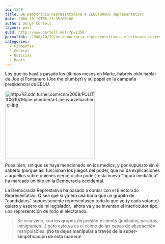 ```yaml
---
id: 1348
title: De Democracia Representativa a ELECTORADO Representativo
date: 2008-10-19T05:23:35+00:00
author: Jorge Cortell
layout: post
guid: http://www.cortell.net/?p=1350
permalink: /2008/10/19/de-democracia-representativa-a-electorado-representativo/
categories:
  - Filosofí­a
  - General
  - Noticias
  - Rants
---
```

Los que no hayáis pasado los últimos meses en Marte, habréis oido hablar de Joe el Fontanero (Joe the plumber) y su papel en la campaña presidencial de EEUU.

<img src="http://i2.cdn.turner.com/cnn/2008/POLITICS/10/16/joe.plumber/art.joe.wurzelbacher.gi.jpg" alt="http://i2.cdn.turner.com/cnn/2008/POLITICS/10/16/joe.plumber/art.joe.wurzelbacher.gi.jpg" width="292" height="219" />

Pues bien, sin que se haya mencionado en los medios, y por supuesto sin él saberlo (porque así funcionan los juegos del poder, que no da explicaciones a aquellos sobre quienes ejerce dicho poder) esta nueva "figura mediática" ha marcado un hito en la Democracia occidental.

La Democracia Represtativa ha pasado a contar con el Electorado Representativo. O sea que si ya era una burla que un grupito de "candidatos" supuestamente representasen todo lo que yo (y cada votante) quiero y espero de mi legislador,  ahora va y se inventan el interlocutor tipo, una representción de todo el electorado.

> Se veía venir, con los grupos de presión e interés (jubilados, parados, inmigrantes...) pero esto ya es el colmo de las capas de abstracción manipulables. **¡No te dejes manipular a través de la super-simplificación de esta manera!**